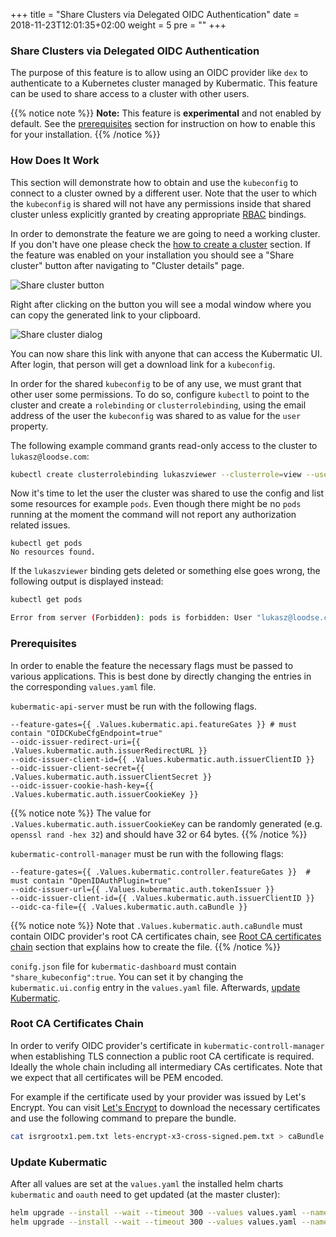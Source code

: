 +++
title = "Share Clusters via Delegated OIDC Authentication"
date = 2018-11-23T12:01:35+02:00
weight = 5
pre = "<b></b>"
+++

### Share Clusters via Delegated OIDC Authentication

The purpose of this feature is to allow using an OIDC provider like `dex` to authenticate to a Kubernetes cluster
managed by Kubermatic. This feature can be used to share access to a cluster with other users.

{{% notice note %}}
**Note:** This feature is **experimental** and not enabled by default. See the [prerequisites](#prerequisites)
section for instruction on how to enable this for your installation.
{{% /notice %}}

### How Does It Work

This section will demonstrate how to obtain and use the `kubeconfig` to connect to a cluster owned by a different user.
Note that the user to which the `kubeconfig` is shared will not have any permissions inside that shared cluster unless explicitly granted
by creating appropriate [RBAC](https://kubernetes.io/docs/reference/access-authn-authz/rbac) bindings.

In order to demonstrate the feature we are going to need a working cluster. If you don't have one please check the [how to create a cluster](../../getting_started/create_cluster/) section.
If the feature was enabled on your installation you should see a "Share cluster" button after navigating to "Cluster details" page.

![Share cluster button](/img/2.12/advanced/oidc-auth/share-cluster.png)

Right after clicking on the button you will see a modal window where you can copy the generated link to your clipboard.

![Share cluster dialog](/img/2.12/advanced/oidc-auth/share-cluster-modal.png)

You can now share this link with anyone that can access the Kubermatic UI. After login, that person will get a download link for a
`kubeconfig`.

In order for the shared `kubeconfig` to be of any use, we must grant that other user some permissions. To do so, configure `kubectl` to
point to the cluster and create a `rolebinding` or `clusterrolebinding`, using the email address of the user the `kubeconfig` was
shared to as value for the `user` property.

The following example command grants read-only access to the cluster to `lukasz@loodse.com`:

```bash
kubectl create clusterrolebinding lukaszviewer --clusterrole=view --user=lukasz@loodse.com
```

Now it's time to let the user the cluster was shared to use the config and list some resources for example `pods`.
Even though there might be no `pods` running at the moment the command will not report any authorization related issues.

```plaintext
kubectl get pods
No resources found.
```

If the `lukaszviewer` binding gets deleted or something else goes wrong, the following output is displayed instead:

```bash
kubectl get pods

Error from server (Forbidden): pods is forbidden: User "lukasz@loodse.com" cannot list pods in the namespace "default"
```

### Prerequisites

In order to enable the feature the necessary flags must be passed to various applications.
This is best done by directly changing the entries in the corresponding `values.yaml` file.

`kubermatic-api-server` must be run with the following flags.

```plaintext
--feature-gates={{ .Values.kubermatic.api.featureGates }} # must contain "OIDCKubeCfgEndpoint=true"
--oidc-issuer-redirect-uri={{ .Values.kubermatic.auth.issuerRedirectURL }}
--oidc-issuer-client-id={{ .Values.kubermatic.auth.issuerClientID }}
--oidc-issuer-client-secret={{ .Values.kubermatic.auth.issuerClientSecret }}
--oidc-issuer-cookie-hash-key={{ .Values.kubermatic.auth.issuerCookieKey }}
```

{{% notice note %}}
The value for `.Values.kubermatic.auth.issuerCookieKey` can be randomly generated (e.g. `openssl rand -hex 32`) and should have 32 or 64 bytes.
{{% /notice %}}

`kubermatic-controll-manager` must be run with the following flags:

```plaintext
--feature-gates={{ .Values.kubermatic.controller.featureGates }}  # must contain "OpenIDAuthPlugin=true"
--oidc-issuer-url={{ .Values.kubermatic.auth.tokenIssuer }}
--oidc-issuer-client-id={{ .Values.kubermatic.auth.issuerClientID }}
--oidc-ca-file={{ .Values.kubermatic.auth.caBundle }}
```

{{% notice note %}}
Note that `.Values.kubermatic.auth.caBundle` must contain OIDC provider's root CA certificates chain, see [Root CA certificates chain](#root-ca-certificates-chain) section that explains how to create the file.
{{% /notice %}}

`conifg.json` file for `kubermatic-dashboard` must contain `"share_kubeconfig":true`.
You can set it by changing the `kubermatic.ui.config` entry in the `values.yaml` file. Afterwards, [update Kubermatic](#update-kubermatic).

### Root CA Certificates Chain

In order to verify OIDC provider's certificate in `kubermatic-controll-manager` when establishing TLS connection a public root CA certificate is required. Ideally the whole
chain including all intermediary CAs certificates. Note that we expect that all certificates will be PEM encoded.

For example if the certificate used by your provider was issued by Let's Encrypt. You can visit [Let's Encrypt](https://letsencrypt.org/certificates) to download the necessary certificates
and use the following command to prepare the bundle.

```bash
cat isrgrootx1.pem.txt lets-encrypt-x3-cross-signed.pem.txt > caBundle.pem
```

### Update Kubermatic

After all values are set at the `values.yaml` the installed helm charts `kubermatic` and `oauth` need to get updated (at the master cluster):

```bash
helm upgrade --install --wait --timeout 300 --values values.yaml --namespace oauth oauth charts/kubermatic/oauth
helm upgrade --install --wait --timeout 300 --values values.yaml --namespace kubermatic kubermatic charts/kubermatic/
```
